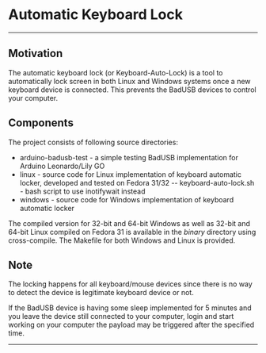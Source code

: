 # Automatic Keyboard Lock
---

## Motivation
The automatic keyboard lock (or Keyboard-Auto-Lock) is a tool to automatically lock
screen in both Linux and Windows systems once a new keyboard device is connected.
This prevents the BadUSB devices to control your computer.

## Components
The project consists of following source directories:
- arduino-badusb-test - a simple testing BadUSB implementation for Arduino Leonardo/Lily GO
- linux - source code for Linux implementation of keyboard automatic locker, developed and tested on Fedora 31/32
-- keyboard-auto-lock.sh - bash script to use inotifywait instead
- windows - source code for Windows implementation of keyboard automatic locker

The compiled version for 32-bit and 64-bit Windows as well as 32-bit and 64-bit Linux
compiled on Fedora 31 is available in the _binary_ directory using cross-compile. The
Makefile for both Windows and Linux is provided.

## Note
The locking happens for all keyboard/mouse devices since there is no way to detect the
device is legitimate keyboard device or not.

If the BadUSB device is having some sleep implemented for 5 minutes and you leave the
device still connected to your computer, login and start working on your computer the
payload may be triggered after the specified time.

---

